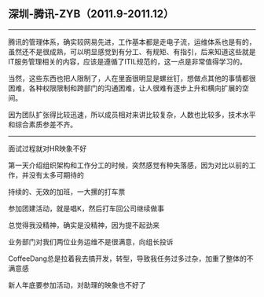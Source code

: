 ## 深圳-腾讯-ZYB（2011.9-2011.12）

---

腾讯的管理体系，确实较网易先进，工作基本都是走电子流，运维体系也是有的，虽然还不是很成熟，可以明显感觉到有分工、有规矩、有指引，后来知道这些就是IT服务管理相关的内容，应该是遵循了ITIL规范的，这一点是非常值得学习的。

当然，这些东西也把人限制了，人在里面很明显是螺丝钉，想做点其他的事情都很困难，各种权限限制和跨部门的沟通困难，让人很难有逐步上升和横向扩展的空间。

因为团队扩张得比较迅速，所以成员相对来讲比较复杂，人数也比较多，技术水平和综合素质参差不齐。

---

面试过程就对HR映象不好

第一天介绍组织架构和工作分工的时候，突然感觉有种失落感，因为对比以前的工作，并没有太多可期待的

持续的、无效的加班，一大摞的打车票

参加团建活动，就是唱K，然后打车回公司继续做事

总觉得我没精神，确实是没精神，因为提不起劲来

业务部门对我们两位业务运维不是很满意，向组长投诉

CoffeeDang总是拉着我去搞开发，转型，导致我任务过多过杂，加重了整体的不满意感

新人年底要参加活动，对助理的映象也不好了

